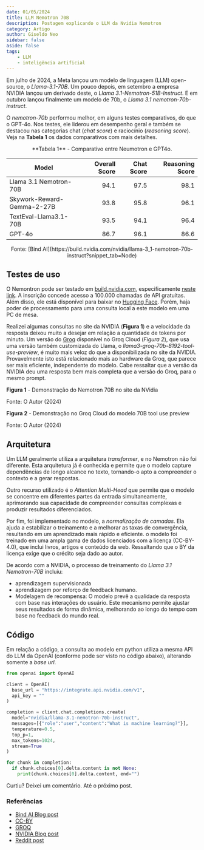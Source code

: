 ```yaml
---
date: 01/05/2024
title: LLM Nemotron 70B 
description: Postagem explicando o LLM da Nvidia Nemotron
category: Artigo
author: Giseldo Neo
sidebar: false
aside: false
tags: 
    - LLM
    - inteligência artificial
---
```


<!--@include: cabecalho.md-->

Em julho de 2024, a Meta lançou um modelo de linguagem (LLM) open-source, o _Llama-3.1-70B_. Um pouco depois, em setembro a empresa NVIDIA lançou um derivado deste, o _Llama 3.1-Nemotron-51B-Instruct_. E em outubro lançou finalmente um modelo de 70b, o _Llama 3.1 nemotron-70b-instruct_.

O _nemotron-70b_ performou melhor, em alguns testes comparativos, do que o GPT-4o. Nos testes, ele liderou em desempenho geral e também se destacou nas categorias chat (_chat score_) e raciocínio (_reasoning score_). Veja na **Tabela 1** os dados comparativos com mais detalhes.

<center>**Tabela 1** - Comparativo entre Neumotron e GPT4o.</center>

| Model	| Overall Score | Chat Score | Reasoning Score |
| ------|--------------:|-----------:|----------------:|
Llama 3.1 Nemotron-70B	| 94.1 | 97.5 |	98.1 |
Skywork-Reward-Gemma-2-27B | 93.8 |	95.8 | 96.1 |
TextEval-Llama3.1-70B | 93.5 | 94.1 |	96.4 |
GPT-4o	| 86.7 | 96.1 | 86.6 |

<center>Fonte: [Bind AI](https://build.nvidia.com/nvidia/llama-3_1-nemotron-70b-instruct?snippet_tab=Node)</center>

## Testes de uso

O Nemontron pode ser testado em [build.nvidia.com](https://build.nvidia.com), especificamente [neste link](https://build.nvidia.com/nvidia/llama-3_1-nemotron-70b-instruct?snippet_tab=Node). A inscrição concede acesso a 100.000 chamadas de API gratuitas. Além disso, ele está disponível para baixar no [Hugging Face](https://huggingface.co/nvidia/Llama-3_1-Nemotron-51B-Instruct). Porém, haja poder de processamento para uma consulta local a este modelo em uma PC de mesa.

Realizei algumas consultas no site da NVIDIA (**Figura 1**) e a velocidade da resposta deixou muito a desejar em relação a quantidade de tokens por minuto. Um versão do [Groq](https://console.groq.com/playground) disponível no Groq Cloud (*Figura 2*), que usa uma versão também customizada do Llama, o *llama3-groq-70b-8192-tool-use-preview*, é muito mais veloz do que a disponibilizada no site da NVIDIA. Provavelmente isto está relacionado mais ao hardware da Groq, que parece ser mais eficiente, independente do modelo. Cabe ressaltar que a versão da NVIDIA deu uma resposta bem mais completa que a versão do Groq, para o mesmo prompt.

**Figura 1** - Demonstração do Nemotron 70B no site da NVidia

Fonte: O Autor (2024)

**Figura 2** - Demonstração no Groq Cloud do modelo 70B tool use preview

Fonte: O Autor (2024)

## Arquitetura 

Um LLM geralmente utiliza a arquitetura _transformer_, e no Nemotron não foi diferente. Esta arquitetura já é conhecida e permite que o modelo capture dependências de longo alcance no texto, tornando-o apto a compreender o contexto e a gerar respostas.

Outro recurso utilizado é o _Attention Multi-Head_ que permite que o modelo se concentre em diferentes partes da entrada simultaneamente, aprimorando sua capacidade de compreender consultas complexas e produzir resultados diferenciados.

Por fim, foi implementado no modelo, a _normalização de camadas_. Ela ajuda a estabilizar o treinamento e a melhorar as taxas de convergência, resultando em um aprendizado mais rápido e eficiente.
o modelo foi treinado em uma ampla gama de dados licenciados com a licença (CC-BY-4.0), que inclui livros, artigos e conteúdo da web. Ressaltando que o BY da licença exige que o crédito seja dado ao autor.

De acordo com a NVIDIA, o processo de treinamento do *Llama 3.1 Nemotron-70B* incluiu: 

* aprendizagem supervisionada 
* aprendizagem por reforço de feedback humano. 
* Modelagem de recompensa: O modelo prevê a qualidade da resposta com base nas interações do usuário. Este mecanismo permite ajustar seus resultados de forma dinâmica, melhorando ao longo do tempo com base no feedback do mundo real.

## Código 

Em relação a código, a consulta ao modelo em python utiliza a mesma API do LLM da OpenAI (conforme pode ser visto no código abaixo), alterando somente a _base url_. 

```python
from openai import OpenAI

client = OpenAI(
  base_url = "https://integrate.api.nvidia.com/v1",
  api_key = ""
)

completion = client.chat.completions.create(
  model="nvidia/llama-3.1-nemotron-70b-instruct",
  messages=[{"role":"user","content":"What is machine learning?"}],
  temperature=0.5,
  top_p=1,
  max_tokens=1024,
  stream=True
)

for chunk in completion:
  if chunk.choices[0].delta.content is not None:
    print(chunk.choices[0].delta.content, end="")
```

Curtiu? Deixei um comentário. Até o próximo post.

### Referências

* [Bind AI Blog post](https://blog.getbind.co/2024/10/17/llama-3-1-nemotron-70b-is-it-better-for-coding-compared-to-gpt-4o-and-claude-3-5-sonnet/)
* [CC-BY](https://creativecommons.org/share-your-work/cclicenses/)
* [GROQ](https://console.groq.com/)
* [NVIDIA Blog post](https://developer.nvidia.com/blog/advancing-the-accuracy-efficiency-frontier-with-llama-3-1-nemotron-51b)
* [Reddit post](https://www.reddit.com/r/LocalLLaMA/comments/1fnp2kt/new_llama31nemotron51b_instruct_model_from_nvidia/)

<!--@include: rodape.md-->